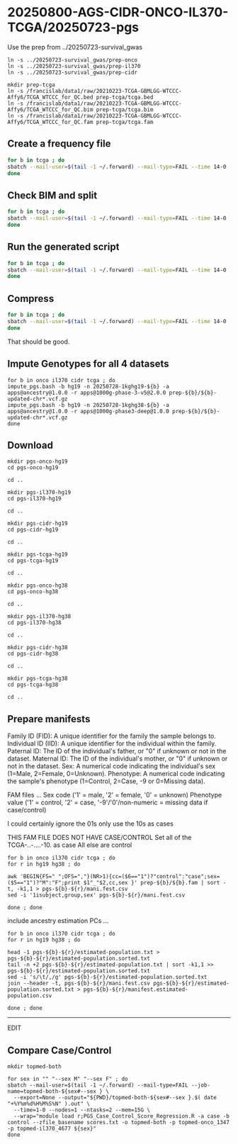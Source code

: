 
#	20250800-AGS-CIDR-ONCO-IL370-TCGA/20250723-pgs

Use the prep from ../20250723-survival_gwas


```
ln -s ../20250723-survival_gwas/prep-onco
ln -s ../20250723-survival_gwas/prep-il370
ln -s ../20250723-survival_gwas/prep-cidr

mkdir prep-tcga
ln -s /francislab/data1/raw/20210223-TCGA-GBMLGG-WTCCC-Affy6/TCGA_WTCCC_for_QC.bed prep-tcga/tcga.bed
ln -s /francislab/data1/raw/20210223-TCGA-GBMLGG-WTCCC-Affy6/TCGA_WTCCC_for_QC.bim prep-tcga/tcga.bim
ln -s /francislab/data1/raw/20210223-TCGA-GBMLGG-WTCCC-Affy6/TCGA_WTCCC_for_QC.fam prep-tcga/tcga.fam
```



##	Create a frequency file


```BASH
for b in tcga ; do
sbatch --mail-user=$(tail -1 ~/.forward) --mail-type=FAIL --time 14-0 --nodes=1 --ntasks=4 --mem=30G --export=None --job-name=${b}_freq --wrap="module load plink; plink --freq --bfile ${PWD}/prep-${b}/${b} --out ${PWD}/prep-${b}/${b};chmod -w ${PWD}/prep-${b}/${b}.frq" --out=${PWD}/prep-${b}/plink.create_frequency_file.log
done
```

##	Check BIM and split

```BASH
for b in tcga ; do
sbatch --mail-user=$(tail -1 ~/.forward) --mail-type=FAIL --time 14-0 --nodes=1 --ntasks=4 --mem=30G --export=None --job-name=${b}_check-bim --wrap="perl /francislab/data1/refs/Imputation/HRC-1000G-check-bim.pl --bim ${PWD}/prep-${b}/${b}.bim --frequency ${PWD}/prep-${b}/${b}.frq --ref /francislab/data1/refs/Imputation/HRC.r1-1.GRCh37.wgs.mac5.sites.tab --hrc" --out=${PWD}/prep-${b}/HRC-1000G-check-bim.pl.log
done
```

##	Run the generated script

```BASH
for b in tcga ; do
sbatch --mail-user=$(tail -1 ~/.forward) --mail-type=FAIL --time 14-0 --nodes=1 --ntasks=4 --mem=30G --export=None --job-name=${b}_run-plink --wrap="module load plink; sh ${PWD}/prep-${b}/Run-plink.sh;\rm ${PWD}/prep-${b}/TEMP*" --out=${PWD}/prep-${b}/Run-plink.sh.log
done
```

##	Compress

```BASH
for b in tcga ; do
sbatch --mail-user=$(tail -1 ~/.forward) --mail-type=FAIL --time 14-0 --nodes=1 --ntasks=4 --mem=30G --export=None --job-name=${b}_bgzip --wrap="module load htslib; bgzip ${PWD}/prep-${b}/*vcf; chmod a-w ${PWD}/prep-${b}/*{bim,bed,fam,vcf.gz}" --out=${PWD}/prep-${b}/bgzip.log
done
```

That should be good.


##	Impute Genotypes for all 4 datasets


```
for b in onco il370 cidr tcga ; do
impute_pgs.bash -b hg19 -n 20250728-1kghg19-${b} -a apps@ancestry@1.0.0 -r apps@1000g-phase-3-v5@2.0.0 prep-${b}/${b}-updated-chr*.vcf.gz
impute_pgs.bash -b hg19 -n 20250728-1kghg38-${b} -a apps@ancestry@1.0.0 -r apps@1000g-phase3-deep@1.0.0 prep-${b}/${b}-updated-chr*.vcf.gz
done
```




##	Download

```
mkdir pgs-onco-hg19
cd pgs-onco-hg19

cd ..

mkdir pgs-il370-hg19
cd pgs-il370-hg19

cd ..

mkdir pgs-cidr-hg19
cd pgs-cidr-hg19

cd ..

mkdir pgs-tcga-hg19
cd pgs-tcga-hg19

cd ..

mkdir pgs-onco-hg38
cd pgs-onco-hg38

cd ..

mkdir pgs-il370-hg38
cd pgs-il370-hg38

cd ..

mkdir pgs-cidr-hg38
cd pgs-cidr-hg38

cd ..

mkdir pgs-tcga-hg38
cd pgs-tcga-hg38

cd ..
```



##	Prepare manifests


Family ID (FID): A unique identifier for the family the sample belongs to.
Individual ID (IID): A unique identifier for the individual within the family.
Paternal ID: The ID of the individual's father, or "0" if unknown or not in the dataset.
Maternal ID: The ID of the individual's mother, or "0" if unknown or not in the dataset.
Sex: A numerical code indicating the individual's sex (1=Male, 2=Female, 0=Unknown).
Phenotype: A numerical code indicating the sample's phenotype (1=Control, 2=Case, -9 or 0=Missing data).

FAM files ...
Sex code ('1' = male, '2' = female, '0' = unknown)
Phenotype value ('1' = control, '2' = case, '-9'/'0'/non-numeric = missing data if case/control)



I could certainly ignore the 01s
only use the 10s as cases


THIS FAM FILE DOES NOT HAVE CASE/CONTROL
Set all of the TCGA-..-....-10. as case
All else are control


```
for b in onco il370 cidr tcga ; do
for r in hg19 hg38 ; do

awk 'BEGIN{FS=" ";OFS=","}(NR>1){cc=($6=="1")?"control":"case";sex=($5=="1")?"M":"F";print $1"_"$2,cc,sex }' prep-${b}/${b}.fam | sort -t, -k1,1 > pgs-${b}-${r}/mani.fest.csv
sed -i '1isubject,group,sex' pgs-${b}-${r}/mani.fest.csv

done ; done
```



include ancestry estimation PCs ...
```
for b in onco il370 cidr tcga ; do
for r in hg19 hg38 ; do

head -1 pgs-${b}-${r}/estimated-population.txt > pgs-${b}-${r}/estimated-population.sorted.txt
tail -n +2 pgs-${b}-${r}/estimated-population.txt | sort -k1,1 >> pgs-${b}-${r}/estimated-population.sorted.txt
sed -i 's/\t/,/g' pgs-${b}-${r}/estimated-population.sorted.txt
join --header -t, pgs-${b}-${r}/mani.fest.csv pgs-${b}-${r}/estimated-population.sorted.txt > pgs-${b}-${r}/manifest.estimated-population.csv

done ; done
```






---


EDIT


##	Compare Case/Control

```
mkdir topmed-both

for sex in "" "--sex M" "--sex F" ; do
sbatch --mail-user=$(tail -1 ~/.forward) --mail-type=FAIL --job-name=topmed-both-${sex#--sex } \
  --export=None --output="${PWD}/topmed-both-${sex#--sex }.$( date "+%Y%m%d%H%M%S%N" ).out" \
  --time=1-0 --nodes=1 --ntasks=2 --mem=15G \
  --wrap="module load r;PGS_Case_Control_Score_Regression.R -a case -b control --zfile_basename scores.txt -o topmed-both -p topmed-onco_1347 -p topmed-il370_4677 ${sex}"
done
```


